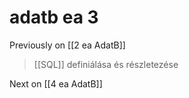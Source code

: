 # adatb ea 3

Previously on \[[2 ea AdatB]\]

> \[[SQL]\] definiálása és részletezése

Next on \[[4 ea AdatB]\]
